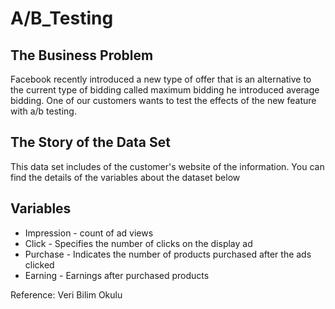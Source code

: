 # A/B_Testing

## The Business Problem
Facebook recently introduced a new type of offer that is an alternative to the current type of bidding called maximum bidding he introduced average bidding. One of our customers wants to test the effects of the new feature with a/b testing.

## The Story of the Data Set
This data set includes of the customer's website of the information. You can find the details of the variables about the dataset below

## Variables
* Impression - count of ad views 
* Click - Specifies the number of clicks on the display ad
* Purchase - Indicates the number of products purchased after the ads clicked
* Earning - Earnings after purchased products

Reference: Veri Bilim Okulu

